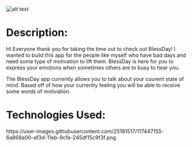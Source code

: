 ![alt text](https://encrypted-tbn0.gstatic.com/images?q=tbn:ANd9GcRd3ekHvJQP-Pxc-Ks5GBhTXV4iKmezgn1GWQ&usqp=CAU) 
<h1>Description:</h1>
Hi Everyone thank you for taking the time out to check out BlessDay! 
I wanted to build this app for the people like myself who have bad days 
and need some type of motivation to lift them. BlessDay is here for you to 
express your emotions when sometimes others are to busy to hear you. 

The BlessDay app currently allows you to talk about your cuurent state of mind. Based
off of how your currently feeling you will be able to receive some words of motivation.

<h1>Technologies Used: </h1>
https://user-images.githubusercontent.com/25181517/117447155-6a868a00-af3d-11eb-9cfe-245df15c9f3f.png